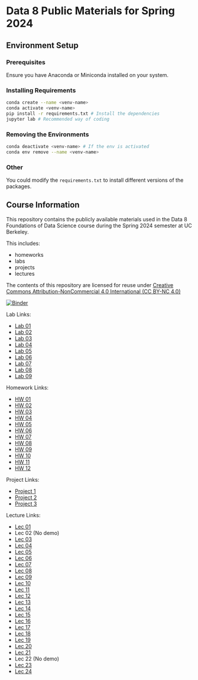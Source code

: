 # Data 8 Public Materials for Spring 2024

## Environment Setup

### Prerequisites

Ensure you have Anaconda or Miniconda installed on your system.

### Installing Requirements
   
```bash
conda create --name <venv-name> 
conda activate <venv-name>
pip install -r requirements.txt # Install the dependencies
jupyter lab # Recommended way of coding
```
### Removing the Environments

```bash
conda deactivate <venv-name> # If the env is activated
conda env remove --name <venv-name>
```
### Other 

You could modify the `requirements.txt` to install different versions of the packages.

## Course Information

This repository contains the publicly available materials used in the Data 8 Foundations of Data Science course during the Spring 2024 semester at UC Berkeley.

This includes:

- homeworks
- labs
- projects
- lectures

The contents of this repository are licensed for reuse under [Creative Commons Attribution-NonCommercial 4.0 International (CC BY-NC 4.0)](http://creativecommons.org/licenses/by-nc/4.0/)

[![Binder](https://mybinder.org/badge.svg)](https://mybinder.org/v2/gh/data-8/materials-sp24/main)

Lab Links:

- [Lab 01](https://data8.datahub.berkeley.edu/hub/user-redirect/git-pull?repo=https%3A%2F%2Fgithub.com%2Fdata-8%2Fmaterials-sp24&urlpath=tree%2Fmaterials-sp24%2Flab%2Flab01%2Flab01.ipynb)
- [Lab 02](https://data8.datahub.berkeley.edu/hub/user-redirect/git-pull?repo=https%3A%2F%2Fgithub.com%2Fdata-8%2Fmaterials-sp24&urlpath=tree%2Fmaterials-sp24%2Flab%2Flab02%2Flab02.ipynb)
- [Lab 03](https://data8.datahub.berkeley.edu/hub/user-redirect/git-pull?repo=https%3A%2F%2Fgithub.com%2Fdata-8%2Fmaterials-sp24&urlpath=tree%2Fmaterials-sp24%2Flab%2Flab03%2Flab03.ipynb)
- [Lab 04](https://data8.datahub.berkeley.edu/hub/user-redirect/git-pull?repo=https%3A%2F%2Fgithub.com%2Fdata-8%2Fmaterials-sp24&urlpath=tree%2Fmaterials-sp24%2Flab%2Flab04%2Flab04.ipynb)
- [Lab 05](https://data8.datahub.berkeley.edu/hub/user-redirect/git-pull?repo=https%3A%2F%2Fgithub.com%2Fdata-8%2Fmaterials-sp24&urlpath=tree%2Fmaterials-sp24%2Flab%2Flab05%2Flab05.ipynb)
- [Lab 06](https://data8.datahub.berkeley.edu/hub/user-redirect/git-pull?repo=https%3A%2F%2Fgithub.com%2Fdata-8%2Fmaterials-sp24&urlpath=tree%2Fmaterials-sp24%2Flab%2Flab06%2Flab06.ipynb)
- [Lab 07](https://data8.datahub.berkeley.edu/hub/user-redirect/git-pull?repo=https%3A%2F%2Fgithub.com%2Fdata-8%2Fmaterials-sp24&urlpath=tree%2Fmaterials-sp24%2Flab%2Flab07%2Flab07.ipynb)
- [Lab 08](https://data8.datahub.berkeley.edu/hub/user-redirect/git-pull?repo=https%3A%2F%2Fgithub.com%2Fdata-8%2Fmaterials-sp24&urlpath=tree%2Fmaterials-sp24%2Flab%2Flab08%2Flab08.ipynb)
- [Lab 09](https://data8.datahub.berkeley.edu/hub/user-redirect/git-pull?repo=https%3A%2F%2Fgithub.com%2Fdata-8%2Fmaterials-sp24&urlpath=tree%2Fmaterials-sp24%2Flab%2Flab09%2Flab09.ipynb)
<!-- - [Lab 10](https://data8.datahub.berkeley.edu/hub/user-redirect/git-pull?repo=https%3A%2F%2Fgithub.com%2Fdata-8%2Fmaterials-sp24&urlpath=tree%2Fmaterials-sp24%2Flab%2Flab10%2Flab10.ipynb) -->

Homework Links:

- [HW 01](https://data8.datahub.berkeley.edu/hub/user-redirect/git-pull?repo=https%3A%2F%2Fgithub.com%2Fdata-8%2Fmaterials-sp24&urlpath=tree%2Fmaterials-sp24%2Fhw%2Fhw01%2Fhw01.ipynb)
- [HW 02](https://data8.datahub.berkeley.edu/hub/user-redirect/git-pull?repo=https%3A%2F%2Fgithub.com%2Fdata-8%2Fmaterials-sp24&urlpath=tree%2Fmaterials-sp24%2Fhw%2Fhw02%2Fhw02.ipynb)
- [HW 03](https://data8.datahub.berkeley.edu/hub/user-redirect/git-pull?repo=https%3A%2F%2Fgithub.com%2Fdata-8%2Fmaterials-sp24&urlpath=tree%2Fmaterials-sp24%2Fhw%2Fhw03%2Fhw03.ipynb)
- [HW 04](https://data8.datahub.berkeley.edu/hub/user-redirect/git-pull?repo=https%3A%2F%2Fgithub.com%2Fdata-8%2Fmaterials-sp24&urlpath=tree%2Fmaterials-sp24%2Fhw%2Fhw04%2Fhw04.ipynb)
- [HW 05](https://data8.datahub.berkeley.edu/hub/user-redirect/git-pull?repo=https%3A%2F%2Fgithub.com%2Fdata-8%2Fmaterials-sp24&urlpath=tree%2Fmaterials-sp24%2Fhw%2Fhw05%2Fhw05.ipynb)
- [HW 06](https://data8.datahub.berkeley.edu/hub/user-redirect/git-pull?repo=https%3A%2F%2Fgithub.com%2Fdata-8%2Fmaterials-sp24&urlpath=tree%2Fmaterials-sp24%2Fhw%2Fhw06%2Fhw06.ipynb)
- [HW 07](https://data8.datahub.berkeley.edu/hub/user-redirect/git-pull?repo=https%3A%2F%2Fgithub.com%2Fdata-8%2Fmaterials-sp24&urlpath=tree%2Fmaterials-sp24%2Fhw%2Fhw07%2Fhw07.ipynb)
- [HW 08](https://data8.datahub.berkeley.edu/hub/user-redirect/git-pull?repo=https%3A%2F%2Fgithub.com%2Fdata-8%2Fmaterials-sp24&urlpath=tree%2Fmaterials-sp24%2Fhw%2Fhw08%2Fhw08.ipynb)
- [HW 09](https://data8.datahub.berkeley.edu/hub/user-redirect/git-pull?repo=https%3A%2F%2Fgithub.com%2Fdata-8%2Fmaterials-sp24&urlpath=tree%2Fmaterials-sp24%2Fhw%2Fhw09%2Fhw09.ipynb)
- [HW 10](https://data8.datahub.berkeley.edu/hub/user-redirect/git-pull?repo=https%3A%2F%2Fgithub.com%2Fdata-8%2Fmaterials-sp24&urlpath=tree%2Fmaterials-sp24%2Fhw%2Fhw10%2Fhw10.ipynb)
- [HW 11](https://data8.datahub.berkeley.edu/hub/user-redirect/git-pull?repo=https%3A%2F%2Fgithub.com%2Fdata-8%2Fmaterials-sp24&urlpath=tree%2Fmaterials-sp24%2Fhw%2Fhw11%2Fhw11.ipynb)
- [HW 12](https://data8.datahub.berkeley.edu/hub/user-redirect/git-pull?repo=https%3A%2F%2Fgithub.com%2Fdata-8%2Fmaterials-sp24&urlpath=tree%2Fmaterials-sp24%2Fhw%2Fhw12%2Fhw12.ipynb)

Project Links:

- [Project 1](https://data8.datahub.berkeley.edu/hub/user-redirect/git-pull?repo=https%3A%2F%2Fgithub.com%2Fdata-8%2Fmaterials-sp24&urlpath=tree%2Fmaterials-sp24%2Fproject%2Fproject1%2Fproject1.ipynb)
- [Project 2](https://data8.datahub.berkeley.edu/hub/user-redirect/git-pull?repo=https%3A%2F%2Fgithub.com%2Fdata-8%2Fmaterials-sp24&urlpath=tree%2Fmaterials-sp24%2Fproject%2Fproject2%2Fproject2.ipynb)
- [Project 3](https://data8.datahub.berkeley.edu/hub/user-redirect/git-pull?repo=https%3A%2F%2Fgithub.com%2Fdata-8%2Fmaterials-sp24&urlpath=tree%2Fmaterials-sp24%2Fproject%2Fproject3%2Fproject3.ipynb)

Lecture Links:

- [Lec 01](https://data8.datahub.berkeley.edu/hub/user-redirect/git-pull?repo=https%3A%2F%2Fgithub.com%2Fdata-8%2Fmaterials-sp24&urlpath=tree%2Fmaterials-sp24%2Flec%2Flec01%2Flec01.ipynb&branch=main)
- Lec 02 (No demo)
- [Lec 03](https://data8.datahub.berkeley.edu/hub/user-redirect/git-pull?repo=https%3A%2F%2Fgithub.com%2Fdata-8%2Fmaterials-sp24&urlpath=tree%2Fmaterials-sp24%2Flec%2Flec03%2Flec03.ipynb&branch=main)
- [Lec 04](https://data8.datahub.berkeley.edu/hub/user-redirect/git-pull?repo=https%3A%2F%2Fgithub.com%2Fdata-8%2Fmaterials-sp24&urlpath=tree%2Fmaterials-sp24%2Flec%2Flec04%2Flec04.ipynb&branch=main)
- [Lec 05](https://data8.datahub.berkeley.edu/hub/user-redirect/git-pull?repo=https%3A%2F%2Fgithub.com%2Fdata-8%2Fmaterials-sp24&urlpath=tree%2Fmaterials-sp24%2Flec%2Flec05%2Flec05.ipynb&branch=main)
- [Lec 06](https://data8.datahub.berkeley.edu/hub/user-redirect/git-pull?repo=https%3A%2F%2Fgithub.com%2Fdata-8%2Fmaterials-sp24&urlpath=tree%2Fmaterials-sp24%2Flec%2Flec06%2Flec06.ipynb&branch=main)
- [Lec 07](https://data8.datahub.berkeley.edu/hub/user-redirect/git-pull?repo=https%3A%2F%2Fgithub.com%2Fdata-8%2Fmaterials-sp24&urlpath=tree%2Fmaterials-sp24%2Flec%2Flec07%2Flec07.ipynb&branch=main)
- [Lec 08](https://data8.datahub.berkeley.edu/hub/user-redirect/git-pull?repo=https%3A%2F%2Fgithub.com%2Fdata-8%2Fmaterials-sp24&urlpath=tree%2Fmaterials-sp24%2Flec%2Flec08%2Flec08-updated.ipynb&branch=main)
- [Lec 09](https://data8.datahub.berkeley.edu/hub/user-redirect/git-pull?repo=https%3A%2F%2Fgithub.com%2Fdata-8%2Fmaterials-sp24&urlpath=tree%2Fmaterials-sp24%2Flec%2Flec09%2Flec09.ipynb&branch=main)
- [Lec 10](https://data8.datahub.berkeley.edu/hub/user-redirect/git-pull?repo=https%3A%2F%2Fgithub.com%2Fdata-8%2Fmaterials-sp24&urlpath=tree%2Fmaterials-sp24%2Flec%2Flec10%2Flec10_modified.ipynb&branch=main)
- [Lec 11](https://data8.datahub.berkeley.edu/hub/user-redirect/git-pull?repo=https%3A%2F%2Fgithub.com%2Fdata-8%2Fmaterials-sp24&urlpath=tree%2Fmaterials-sp24%2Flec%2Flec11%2Flec11_modified.ipynb&branch=main)
- [Lec 12](https://data8.datahub.berkeley.edu/hub/user-redirect/git-pull?repo=https%3A%2F%2Fgithub.com%2Fdata-8%2Fmaterials-sp24&urlpath=tree%2Fmaterials-sp24%2Flec%2Flec12%2Flec12-modified.ipynb&branch=main)
- [Lec 13](https://data8.datahub.berkeley.edu/hub/user-redirect/git-pull?repo=https%3A%2F%2Fgithub.com%2Fdata-8%2Fmaterials-sp24&urlpath=tree%2Fmaterials-sp24%2Flec%2Flec13%2Flec13_modified.ipynb&branch=main)
- [Lec 14](https://data8.datahub.berkeley.edu/hub/user-redirect/git-pull?repo=https%3A%2F%2Fgithub.com%2Fdata-8%2Fmaterials-sp24&urlpath=tree%2Fmaterials-sp24%2Flec%2Flec14%2Flec14.ipynb)
- [Lec 15](https://data8.datahub.berkeley.edu/hub/user-redirect/git-pull?repo=https%3A%2F%2Fgithub.com%2Fdata-8%2Fmaterials-sp24&urlpath=tree%2Fmaterials-sp24%2Flec%2Flec15%2Flec15_modified.ipynb)
- [Lec 16](https://data8.datahub.berkeley.edu/hub/user-redirect/git-pull?repo=https%3A%2F%2Fgithub.com%2Fdata-8%2Fmaterials-sp24&urlpath=tree%2Fmaterials-sp24%2Flec%2Flec16%2Flec16.ipynb)
- [Lec 17](https://data8.datahub.berkeley.edu/hub/user-redirect/git-pull?repo=https%3A%2F%2Fgithub.com%2Fdata-8%2Fmaterials-sp24&urlpath=tree%2Fmaterials-sp24%2Flec%2Flec17%2Flec17.ipynb)
- [Lec 18](https://data8.datahub.berkeley.edu/hub/user-redirect/git-pull?repo=https%3A%2F%2Fgithub.com%2Fdata-8%2Fmaterials-sp24&urlpath=tree%2Fmaterials-sp24%2Flec%2Flec18%2Flec18_modified.ipynb)
- [Lec 19](https://data8.datahub.berkeley.edu/hub/user-redirect/git-pull?repo=https%3A%2F%2Fgithub.com%2Fdata-8%2Fmaterials-sp24&urlpath=tree%2Fmaterials-sp24%2Flec%2Flec19%2Flec19.ipynb)
- [Lec 20](https://data8.datahub.berkeley.edu/hub/user-redirect/git-pull?repo=https%3A%2F%2Fgithub.com%2Fdata-8%2Fmaterials-sp24&urlpath=tree%2Fmaterials-sp24%2Flec%2Flec20%2Flec20.ipynb)
- [Lec 21](https://data8.datahub.berkeley.edu/hub/user-redirect/git-pull?repo=https%3A%2F%2Fgithub.com%2Fdata-8%2Fmaterials-sp24&urlpath=tree%2Fmaterials-sp24%2Flec%2Flec21%2Flec21_modified.ipynb)
- Lec 22 (No demo)
- [Lec 23](https://data8.datahub.berkeley.edu/hub/user-redirect/git-pull?repo=https%3A%2F%2Fgithub.com%2Fdata-8%2Fmaterials-sp24&urlpath=tree%2Fmaterials-sp24%2Flec%2Flec23%2Flec23.ipynb)
- [Lec 24](https://data8.datahub.berkeley.edu/hub/user-redirect/git-pull?repo=https%3A%2F%2Fgithub.com%2Fdata-8%2Fmaterials-sp24&urlpath=tree%2Fmaterials-sp24%2Flec%2Flec24%2Flec24.ipynb)
